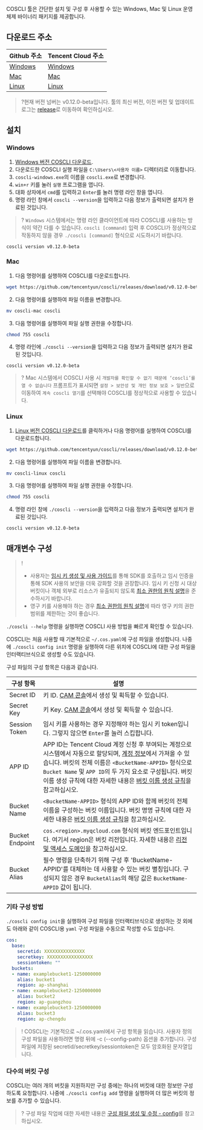 COSCLI 툴은 간단한 설치 및 구성 후 사용할 수 있는 Windows, Mac 및 Linux 운영 체제 바이너리 패키지를 제공합니다.

## 다운로드 주소

| Github 주소                                                   | Tencent Cloud 주소                                                     |
| ------------------------------------------------------------ | ------------------------------------------------------------ |
| [Windows](https://github.com/tencentyun/coscli/releases/download/v0.12.0-beta/coscli-windows.exe) | [Windows](https://cosbrowser.cloud.tencent.com/software/coscli/coscli-windows.exe) |
| [Mac](https://github.com/tencentyun/coscli/releases/download/v0.12.0-beta/coscli-mac) | [Mac](https://cosbrowser.cloud.tencent.com/software/coscli/coscli-mac) |
| [Linux](https://github.com/tencentyun/coscli/releases/download/v0.12.0-beta/coscli-linux) | [Linux](https://cosbrowser.cloud.tencent.com/software/coscli/coscli-linux) |

>?현재 버전 넘버는 v0.12.0-beta입니다. 툴의 최신 버전, 이전 버전 및 업데이트 로그는 [release](https://github.com/tencentyun/coscli/releases)로 이동하여 확인하십시오.

## 설치

### Windows

1. [Windows 버전 COSCLI 다운로드](https://github.com/tencentyun/coscli/releases/download/v0.12.0-beta/coscli-windows.exe).
2. 다운로드한 COSCLI 실행 파일을 `C:\Users\<사용자 이름>` 디렉터리로 이동합니다.
3. `coscli-windows.exe`의 이름을 `coscli.exe`로 변경합니다.
4. `win+r` 키를 눌러 `실행` 프로그램을 엽니다.
5. 대화 상자에서 `cmd`를 입력하고 `Enter`를 눌러 명령 라인 창을 엽니다.
6. 명령 라인 창에서 `coscli --version`을 입력하고 다음 정보가 출력되면 설치가 완료된 것입니다.
>? `Windows` 시스템에서는 명령 라인 클라이언트에 따라 COSCLI를 사용하는 방식이 약간 다를 수 있습니다. `coscli [command]` 입력 후 COSCLI가 정상적으로 작동하지 않을 경우 `./coscli [command]` 형식으로 시도하시기 바랍니다.
>
```
coscli version v0.12.0-beta
```

### Mac

1. 다음 명령어를 실행하여 COSCLI를 다운로드합니다.
```bash
wget https://github.com/tencentyun/coscli/releases/download/v0.12.0-beta/coscli-mac
```
2. 다음 명령어를 실행하여 파일 이름을 변경합니다.
```bash
mv coscli-mac coscli
```
3. 다음 명령어를 실행하여 파일 실행 권한을 수정합니다.
```bash
chmod 755 coscli
```
4. 명령 라인에 `./coscli --version`을 입력하고 다음 정보가 출력되면 설치가 완료된 것입니다.
```
coscli version v0.12.0-beta
```
>? Mac 시스템에서 COSCLI 사용 시 `개발자를 확인할 수 없기 때문에 ‘coscli’를 열 수 없습니다` 프롬프트가 표시되면 `설정 > 보안성 및 개인 정보 보호 > 일반`으로 이동하여 `계속 coscli 열기`를 선택해야 COSCLI를 정상적으로 사용할 수 있습니다.


### Linux

1. [Linux 버전 COSCLI 다운로드](https://github.com/tencentyun/coscli/releases/download/v0.12.0-beta/coscli-linux)를 클릭하거나 다음 명령어를 실행하여 COSCLI를 다운로드합니다.
```bash
wget https://github.com/tencentyun/coscli/releases/download/v0.12.0-beta/coscli-linux
```
2. 다음 명령어를 실행하여 파일 이름을 변경합니다.
```bash
mv coscli-linux coscli
```
3. 다음 명령어를 실행하여 파일 실행 권한을 수정합니다.
```bash
chmod 755 coscli
```
4. 명령 라인 창에 `./coscli --version`을 입력하고 다음 정보가 출력되면 설치가 완료된 것입니다.
```
coscli version v0.12.0-beta
```


## 매개변수 구성

>!
>- 사용자는 [임시 키 생성 및 사용 가이드](https://intl.cloud.tencent.com/document/product/436/14048)를 통해 SDK를 호출하고 임시 인증을 통해 SDK 사용의 보안을 더욱 강화할 것을 권장합니다. 임시 키 신청 시 대상 버킷이나 객체 외부로 리소스가 유출되지 않도록 [최소 권한의 원칙 설명](https://intl.cloud.tencent.com/document/product/436/32972)을 준수하시기 바랍니다.
>- 영구 키를 사용해야 하는 경우 [최소 권한의 원칙 설명](https://intl.cloud.tencent.com/document/product/436/32972)에 따라 영구 키의 권한 범위를 제한하는 것이 좋습니다.



`./coscli --help` 명령을 실행하면 COSCLI 사용 방법을 빠르게 확인할 수 있습니다.

COSCLI는 처음 사용할 때 기본적으로 `~/.cos.yaml`에 구성 파일을 생성합니다. 나중에 `./coscli config init` 명령을 실행하여 다른 위치에 COSCLI에 대한 구성 파일을 인터랙티브식으로 생성할 수도 있습니다.

구성 파일의 구성 항목은 다음과 같습니다.

<span id="alias"></span>

| 구성 항목        | 설명                                                         |
| ------------- | ------------------------------------------------------------ |
| Secret ID     | 키 ID. [CAM 콘솔](https://console.cloud.tencent.com/cam/capi)에서 생성 및 획득할 수 있습니다. |
| Secret Key    | 키 Key. [CAM 콘솔](https://console.cloud.tencent.com/cam/capi)에서 생성 및 획득할 수 있습니다. |
| Session Token | 임시 키를 사용하는 경우 지정해야 하는 임시 키 token입니다. 그렇지 않으면 `Enter`를 눌러 스킵합니다. |
| APP ID        | APP ID는 Tencent Cloud 계정 신청 후 부여되는 계정으로 시스템에서 자동으로 할당되며, [계정 정보](https://console.cloud.tencent.com/developer)에서 가져올 수 있습니다. 버킷의 전체 이름은 `<BucketName-APPID>` 형식으로 `Bucket Name` 및 `APP ID`의 두 가지 요소로 구성됩니다. 버킷 이름 생성 규칙에 대한 자세한 내용은 [버킷 이름 생성 규칙](https://intl.cloud.tencent.com/document/product/436/13312)을 참고하십시오. |
| Bucket Name   | `<BucketName-APPID>` 형식의 APP ID와 함께 버킷의 전체 이름을 구성하는 버킷 이름입니다. 버킷 명명 규칙에 대한 자세한 내용은 [버킷 이름 생성 규칙](https://intl.cloud.tencent.com/document/product/436/13312)을 참고하십시오. |
| Bucket Endpoint | `cos.<region>.myqcloud.com` 형식의 버킷 엔드포인트입니다. 여기서 region은 버킷 리전입니다. 자세한 내용은 [리전 및 액세스 도메인](https://intl.cloud.tencent.com/document/product/436/6224)을 참고하십시오. |
| Bucket Alias  | 필수 명령을 단축하기 위해 구성 후 'BucketName-APPID'를 대체하는 데 사용할 수 있는 버킷 별칭입니다. 구성되지 않은 경우 `BucketAlias`의 해당 값은 `BucketName-APPID` 값이 됩니다. |

### 기타 구성 방법

`./coscli config init`을 실행하여 구성 파일을 인터랙티브식으로 생성하는 것 외에도 아래와 같이 COSCLI용 `yaml` 구성 파일을 수동으로 작성할 수도 있습니다.

```yaml
cos:
  base:
    secretid: XXXXXXXXXXXXXXX
    secretkey: XXXXXXXXXXXXXXXXX
    sessiontoken: ""
  buckets:
  - name: examplebucket1-1250000000
    alias: bucket1
    region: ap-shanghai
  - name: examplebucket2-1250000000
    alias: bucket2
    region: ap-guangzhou
  - name: examplebucket3-1250000000
    alias: bucket3
    region: ap-chengdu
```

>! COSCLI는 기본적으로 ~/.cos.yaml에서 구성 항목을 읽습니다. 사용자 정의 구성 파일을 사용하려면 명령 뒤에 -c (--config-path) 옵션을 추가합니다. 구성 파일에 저장된 secretid/secretkey/sessiontoken은 모두 암호화된 문자열입니다.



### 다수의 버킷 구성

COSCLI는 여러 개의 버킷을 지원하지만 구성 중에는 하나의 버킷에 대한 정보만 구성하도록 요청합니다. 나중에 `./coscli config add` 명령을 실행하여 더 많은 버킷의 정보를 추가할 수 있습니다.

>? 구성 파일 작업에 대한 자세한 내용은 [구성 파일 생성 및 수정 - config](https://intl.cloud.tencent.com/document/product/436/43251)를 참고하십시오.
